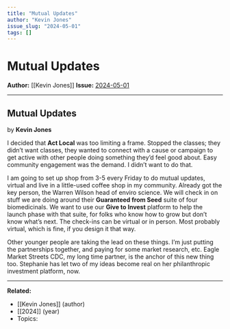 ```yaml
---
title: "Mutual Updates"
author: "Kevin Jones"
issue_slug: "2024-05-01"
tags: []
---
```


# Mutual Updates

**Author:** [[Kevin Jones]]
**Issue:** [2024-05-01](https://plex.collectivesensecommons.org/2024-05-01/)

---

## Mutual Updates
by **Kevin Jones**

I decided that **Act Local** was too limiting a frame. Stopped the classes; they didn’t want classes, they wanted to connect with a cause or campaign to get active with other people doing something they’d feel good about. Easy community engagement was the demand. I didn’t want to do that.

I am going to set up shop from 3-5 every Friday to do mutual updates, virtual and live in a little-used coffee shop in my community. Already got the key person, the Warren Wilson head of enviro science. We will check in on stuff we are doing around their **Guaranteed from Seed** suite of four biomedicinals. We want to use our **Give to Invest** platform to help the launch phase with that suite, for folks who know how to grow but don’t know what’s next. The check-ins can be virtual or in person. Most probably virtual, which is fine, if you design it that way.

Other younger people are taking the lead on these things. I’m just putting the partnerships together, and paying for some market research, etc. Eagle Market Streets CDC, my long time partner, is the anchor of this new thing too. Stephanie has let two of my ideas become real on her philanthropic investment platform, now.

---

**Related:**
- [[Kevin Jones]] (author)
- [[2024]] (year)
- Topics: 

